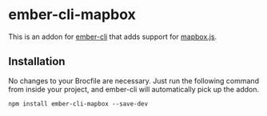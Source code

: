 # ember-cli-mapbox

This is an addon for [ember-cli](http://iamstef.net/ember-cli/) that adds support for [mapbox.js](https://github.com/mapbox/mapbox.js).

## Installation

No changes to your Brocfile are necessary. Just run the following command from inside your project, and ember-cli will automatically pick up the addon.

    npm install ember-cli-mapbox --save-dev

